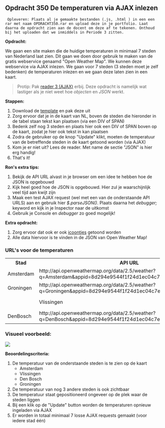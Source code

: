 ## Opdracht 350 De temperaturen via AJAX inlezen

`` Opleveren: Plaats al je gemaakte bestanden (.js, .html ) in een een rar met naam OPDRACHT350.rar en upload deze in je portfolio. Laat daarna de opdracht zien aan de docent om deze af te tekenen. Onthoud bij het uploaden dat we inmiddels in Periode 3 zitten.``

**Opdracht:**

We gaan een site maken die de huidige temperaturen in minimaal 7 steden van Nederland laat zien. Dit gaan we doen door gebruik te maken van de gratis webservice genaamd "Open Weather Map". We kunnen deze webservice via AJAX inlezen.
We gaan voor 7 steden (3 steden moet je zelf bedenken) de temperaturen inlezen en we gaan deze laten zien in een kaart.

> Protip: Pak <a href="https://elo.kw1c.nl/CMS/Studie/811%20ICT-Academie/811%20VakkenInhoud/%5BB.16%20JAV%5D%20Javascript/25187%20%C2%A0%20Applicatie-%20en%20mediaontwikkelaar/Periode%2003/Productie/01.%20Reader/Reader%203%20-%20AJAX.pdf" target="_new">reader 3 (AJAX)</a> erbij. Deze opdracht is namelijk wat lastiger als je niet weet hoe *objecten* en *JSON* werkt.

 **Stappen:** 
 1. Download de <a href="https://elo.kw1c.nl/CMS/Studie/811%20ICT-Academie/811%20VakkenInhoud/%5BB.16%20JAV%5D%20Javascript/25187%20%C2%A0%20Applicatie-%20en%20mediaontwikkelaar/Periode%2003/Productie/03.%20Scripts/Huiswerkopdrachten/Opdracht%20350.zip" target="_blank">template</a> en pak deze uit
 2. Zorg ervoor dat je in de kaart van NL, boven de steden die hieronder in de tabel staan tekst kan plaatsen (via een DIV of SPAN) 
 3. Bedenk zelf nog 3 steden en plaats hier ook een DIV of SPAN boven op de kaart, zodat je hier ook tekst in kan plaatsen
 4. Zodra de gebruiker op de knop "Update" klikt, moeten de temperatuur van de betreffende steden in de kaart getoond worden (via AJAX)
 5. Kom je er niet uit? Lees de reader. Met name de sectie "JSON" is hier erg handig!
 5. That's it!
 
 **Ron's extra tips:**
 1. Bekijk de API URL alvast in je browser om een idee te hebben hoe de JSON is opgebouwd
 2. Kijk heel goed hoe de JSON is opgebouwd. Hier zul je waarschijnlijk veel tijd aan kwijt zijn
 3. Maak een test AJAX request (wel met een van de onderstaande API URLS) aan en gebruik hier *$.parseJSON()*. Plaats daarna het *debugger;* keyword en kijk in je Inspector naar de uitkomst
 4. Gebruik je Console en *debugger* zo goed mogelijk!
  
 **Extra opdracht:**
 1. Zorg ervoor dat ook er ook <a href="http://www.ourdesignz.com/wp-content/uploads/2014/12/Weather-icon.png" target="_blank">icoontjes</a> getoond worden
 2. Alle data hiervoor is te vinden in de JSON van Open Weather Map!
 
### URL's voor de temperaturen
<table>
    <tr>
        <th>Stad</th>
        <th>API URL</th>
    </tr>
    <tr>
        <td>
            Amsterdam
        </td>
        <td>
            http://api.openweathermap.org/data/2.5/weather?q=Amsterdam&appid=8d294e9544f1f24d1ec04c7e8839cba9&units=metric
        </td>
    </tr>
    <tr>
        <td>
            Groningen
        </td>
        <td>
            http://api.openweathermap.org/data/2.5/weather?q=Groningen&appid=8d294e9544f1f24d1ec04c7e8839cba9&units=metric
        </td>
    </tr>
    <tr>
    <td>
        <td>
            Vlissingen
        </td>
        <td>
            http://api.openweathermap.org/data/2.5/weather?q=Vlissingen&appid=8d294e9544f1f24d1ec04c7e8839cba9&units=metric
        </td>
    </tr>
    <tr>
        <td>
            DenBosch
        </td>
        <td>
            http://api.openweathermap.org/data/2.5/weather?q=DenBosch&appid=8d294e9544f1f24d1ec04c7e8839cba9&units=metric
        </td>
    </tr>
</table>

### Visueel voorbeeld:
<img src="https://raw.githubusercontent.com/ictacademiekw1c/opdrachten-repository/master/javascript/p3/productie/Afbeeldingen/350-1.png">

 **Beoordelingscriteria:**
1. De temperatuur van de onderstaande steden is te zien op de kaart
    - Amsterdam
    - Vlissingen
    - Den Bosch
    - Groningen
2. De temperatuur van nog 3 andere steden is ook zichtbaar
3. De temperatuur staat gepositioneerd ongeveer op de plek waar de steden liggen
4. Bij een klik op de "Update" button worden de temperaturen opnieuw ingeladen via AJAX
5. Er worden in totaal minimaal 7 losse AJAX requests gemaakt (voor iedere stad één)